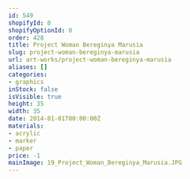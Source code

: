 ```yaml
---
id: 549
shopifyId: 0
shopifyOptionId: 0
order: 428
title: Project Woman Bereginya Marusia
slug: project-woman-bereginya-marusia
url: art-works/project-woman-bereginya-marusia
aliases: []
categories:
- graphics
inStock: false
isVisible: true
height: 35
width: 35
date: 2014-01-01T00:00:00Z
materials:
- acrylic
- marker
- paper
price: -1
mainImage: 19_Project_Woman_Bereginya_Marusia.JPG
---
```

